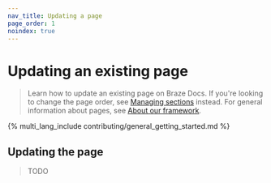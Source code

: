 ```yaml
---
nav_title: Updating a page
page_order: 1
noindex: true
---
```


# Updating an existing page

> Learn how to update an existing page on Braze Docs. If you're looking to change the page order, see [Managing sections]() instead. For general information about pages, see [About our framework]().

{% multi_lang_include contributing/general_getting_started.md %}

## Updating the page

> TODO
